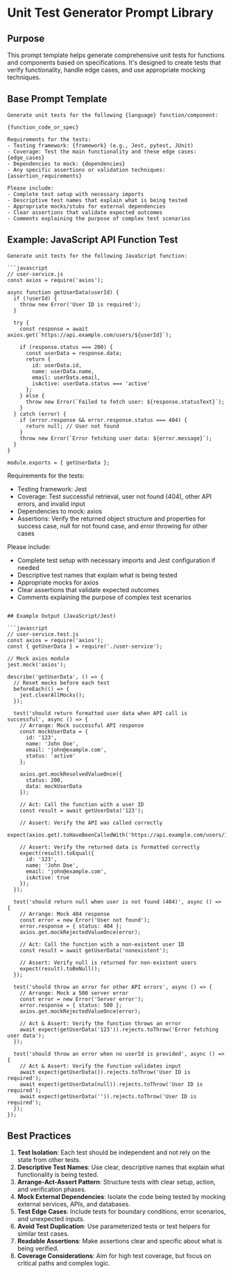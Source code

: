 # Unit Test Generator Prompt Library

## Purpose

This prompt template helps generate comprehensive unit tests for functions and components based on specifications. It's designed to create tests that verify functionality, handle edge cases, and use appropriate mocking techniques.

## Base Prompt Template

```
Generate unit tests for the following {language} function/component:

{function_code_or_spec}

Requirements for the tests:
- Testing framework: {framework} (e.g., Jest, pytest, JUnit)
- Coverage: Test the main functionality and these edge cases: {edge_cases}
- Dependencies to mock: {dependencies}
- Any specific assertions or validation techniques: {assertion_requirements}

Please include:
- Complete test setup with necessary imports
- Descriptive test names that explain what is being tested
- Appropriate mocks/stubs for external dependencies
- Clear assertions that validate expected outcomes
- Comments explaining the purpose of complex test scenarios
```

## Example: JavaScript API Function Test

```
Generate unit tests for the following JavaScript function:

```javascript
// user-service.js
const axios = require('axios');

async function getUserData(userId) {
  if (!userId) {
    throw new Error('User ID is required');
  }
  
  try {
    const response = await axios.get(`https://api.example.com/users/${userId}`);
    
    if (response.status === 200) {
      const userData = response.data;
      return {
        id: userData.id,
        name: userData.name,
        email: userData.email,
        isActive: userData.status === 'active'
      };
    } else {
      throw new Error(`Failed to fetch user: ${response.statusText}`);
    }
  } catch (error) {
    if (error.response && error.response.status === 404) {
      return null; // User not found
    }
    throw new Error(`Error fetching user data: ${error.message}`);
  }
}

module.exports = { getUserData };
```

Requirements for the tests:
- Testing framework: Jest
- Coverage: Test successful retrieval, user not found (404), other API errors, and invalid input
- Dependencies to mock: axios
- Assertions: Verify the returned object structure and properties for success case, null for not found case, and error throwing for other cases

Please include:
- Complete test setup with necessary imports and Jest configuration if needed
- Descriptive test names that explain what is being tested
- Appropriate mocks for axios
- Clear assertions that validate expected outcomes
- Comments explaining the purpose of complex test scenarios
```

## Example Output (JavaScript/Jest)

```javascript
// user-service.test.js
const axios = require('axios');
const { getUserData } = require('./user-service');

// Mock axios module
jest.mock('axios');

describe('getUserData', () => {
  // Reset mocks before each test
  beforeEach(() => {
    jest.clearAllMocks();
  });

  test('should return formatted user data when API call is successful', async () => {
    // Arrange: Mock successful API response
    const mockUserData = {
      id: '123',
      name: 'John Doe',
      email: 'john@example.com',
      status: 'active'
    };
    
    axios.get.mockResolvedValueOnce({
      status: 200,
      data: mockUserData
    });

    // Act: Call the function with a user ID
    const result = await getUserData('123');

    // Assert: Verify the API was called correctly
    expect(axios.get).toHaveBeenCalledWith('https://api.example.com/users/123');
    
    // Assert: Verify the returned data is formatted correctly
    expect(result).toEqual({
      id: '123',
      name: 'John Doe',
      email: 'john@example.com',
      isActive: true
    });
  });

  test('should return null when user is not found (404)', async () => {
    // Arrange: Mock 404 response
    const error = new Error('User not found');
    error.response = { status: 404 };
    axios.get.mockRejectedValueOnce(error);

    // Act: Call the function with a non-existent user ID
    const result = await getUserData('nonexistent');

    // Assert: Verify null is returned for non-existent users
    expect(result).toBeNull();
  });

  test('should throw an error for other API errors', async () => {
    // Arrange: Mock a 500 server error
    const error = new Error('Server error');
    error.response = { status: 500 };
    axios.get.mockRejectedValueOnce(error);

    // Act & Assert: Verify the function throws an error
    await expect(getUserData('123')).rejects.toThrow('Error fetching user data');
  });

  test('should throw an error when no userId is provided', async () => {
    // Act & Assert: Verify the function validates input
    await expect(getUserData()).rejects.toThrow('User ID is required');
    await expect(getUserData(null)).rejects.toThrow('User ID is required');
    await expect(getUserData('')).rejects.toThrow('User ID is required');
  });
});
```

## Best Practices

1. **Test Isolation**: Each test should be independent and not rely on the state from other tests.
2. **Descriptive Test Names**: Use clear, descriptive names that explain what functionality is being tested.
3. **Arrange-Act-Assert Pattern**: Structure tests with clear setup, action, and verification phases.
4. **Mock External Dependencies**: Isolate the code being tested by mocking external services, APIs, and databases.
5. **Test Edge Cases**: Include tests for boundary conditions, error scenarios, and unexpected inputs.
6. **Avoid Test Duplication**: Use parameterized tests or test helpers for similar test cases.
7. **Readable Assertions**: Make assertions clear and specific about what is being verified.
8. **Coverage Considerations**: Aim for high test coverage, but focus on critical paths and complex logic.
